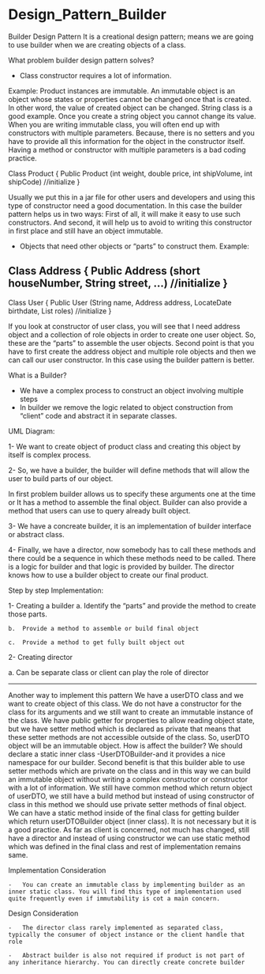 # Design_Pattern_Builder

Builder Design Pattern
It is a creational design pattern; means we are going to use builder when we are creating objects of a class.

What problem builder design pattern solves?
-	Class constructor requires a lot of information.

Example: 
Product instances are immutable. An immutable object is an object whose states or properties cannot be changed once that is created. In other word, the value of created object can be changed. String class is a good example. Once you create a string object you cannot change its value.
When you are writing immutable class, you will often end up with constructors with multiple parameters. Because, there is no setters and you have to provide all this information for the object in the constructor itself.
Having a method or constructor with multiple parameters is a bad coding practice.

Class Product {
	Public Product (int weight, double price, int shipVolume, int shipCode)
	//initialize
}

Usually we put this in a jar file for other users and developers and using this type of constructor need a good documentation.
In this case the builder pattern helps us in two ways:
First of all, it will make it easy to use such constructors. And second, it will help us to avoid to writing this constructor in first place and still have an object immutable.

-	Objects that need other objects or “parts” to construct them.
Example:

Class Address {
	Public Address (short houseNumber, String street, …)
	//initialize
}
---------------------------------------------------------------------------------------

Class User {
	Public User (String name, Address address, LocateDate birthdate, List<Role> roles)
	//initialize
}

If you look at constructor of user class, you will see that I need address object and a collection of role objects in order to create one user object. So, these are the “parts” to assemble the user objects.
Second point is that you have to first create the address object and multiple role objects and then we can call our user constructor.
In this case using the builder pattern is better.

What is a Builder?

-	We have a complex process to construct an object involving multiple steps 
-	In builder we remove the logic related to object construction from “client” code and abstract it in separate classes.

UML Diagram:
 
  1-	We want to create object of product class and creating this object by itself is complex process.

  2-	So, we have a builder, the builder will define methods that will allow the user to build parts of our object. 

  In first problem builder allows us to specify these arguments one at the time or It has a method to assemble the final object.
  Builder can also provide a method that users can use to query already built object.

  3-	We have a concreate builder, it is an implementation of builder interface or abstract class.

  4-	Finally, we have a director, now somebody has to call these methods and there could be a sequence in which these methods need to be called. There is a logic for builder and that logic is provided by builder. The director knows how to use a builder object to create our final product.


Step by step Implementation:

1-	Creating a builder
    a.	Identify the “parts” and provide the method to create those parts.
    
    b.	Provide a method to assemble or build final object
    
    c.	Provide a method to get fully built object out
    
2-	Creating director 

  a.	Can be separate class or client can play the role of director

-------------------------------------------------------------------------------------------------------

Another way to implement this pattern
  We have a userDTO class and we want to create object of this class. We do not have a constructor for the class for its arguments and we still want to create an immutable instance of the class.
  We have public getter for properties to allow reading object state, but we have setter method which is declared as private that means that these setter methods are not accessible outside of the class. So, userDTO object will be an immutable object.
  How is affect the builder?  We should declare a static inner class -UserDTOBuilder-and it provides a nice namespace for our builder. Second benefit is that this builder able to use setter methods which are private on the class and in this way we can build an immutable object without writing a complex constructor or constructor with a lot of information. We still have common method which return object of userDTO, we still have a build method but instead of using constructor of class in this method we should use private setter methods of final object.
  We can have a static method inside of the final class for getting builder which return userDTOBuilder object (inner class). It is not necessary but it is a good practice.
  As far as client is concerned, not much has changed, still have a director and instead of using constructor we can use static method which was defined in the final class and rest of implementation remains same.

Implementation Consideration

    -	You can create an immutable class by implementing builder as an inner static class. You will find this type of implementation used quite frequently even if immutability is cot a main concern.
    
Design Consideration
    
    -	The director class rarely implemented as separated class, typically the consumer of object instance or the client handle that role 
    
    -	Abstract builder is also not required if product is not part of any inheritance hierarchy. You can directly create concrete builder
